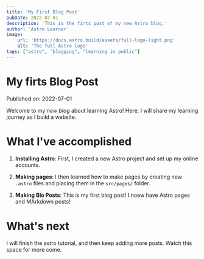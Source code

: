 ```yaml
---
title: 'My First Blog Post'
pubDate: 2022-07-01
description: 'This is the firts post of my new Astro blog.'
author: 'Astro Learner'
image:
    url: 'https://docs.astro.build/assets/full-logo-light.png'
    alt: 'The full Astro logo'
tags: ["astro", "blogging", "learning in public"]
---
```


# My firts Blog Post

Published on: 2022-07-01

Welcome to my _new blog_ about learning Astro! Here, I will share my learning journey as I build a website.

# What I've accomplished

1. **Installing Astro**: First, I created a new Astro project and set up my online accounts.

2. **Making pages**: I then learned how to make pages by creating new `.astro` files and placing them in the `src/pages/` folder.

3. **Making Blo Posts**: This is my first blog post! I noew have Astro pages and MArkdown posts!

# What's next

I will finish the astro tutorial, and then keep adding more posts. Watch this space for more come.